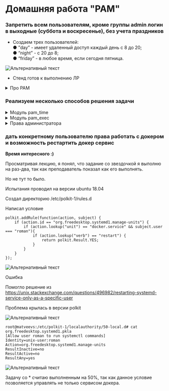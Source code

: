 # Домашняя работа "PAM"

### Запретить всем пользователям, кроме группы admin логин в выходные (суббота и воскресенье), без учета праздников

+ Создаем трех пользователей:  
● ”day” - имеет удаленный доступ каждый день с 8 до 20;  
● “night” - с 20 до 8;  
● “friday” - в любое время, если сегодня пятница.  

![Альтернативный текст](https://i.ibb.co/SB5k0wc/1234.png)

+ Стенд готов к выполнению ЛР

<details>
  <summary>Про PAM</summary>
  
  PAM (Pluggable Authentication Modules - подключаемые модули
аутентификации) - это набор библиотек, которые позволяют
интегрировать различные методы аутентификации в виде единого
API, что позволяет предоставить единые механизмы для управления,
встраивания прикладных программ в процесс аутентификации.  
PAM решает следующие задачи:  
Authentication - Аутентификация, идентификация, процесс
подтверждения пользователем своей “подлинности”, ввод логина
и пароля;  
Authorization - Авторизация, процесс наделения пользователя
правами (предоставления доступа к каким-либо объектам);  
Accounting - Запись информации о произошедших событиях.  
  
</details>

### Реализуем несколько способов решения задачи

<details>
  <summary>Модуль pam_time</summary>
  
  + Настройки данного модуля хранятся в файле /etc/security/time.conf
  + Добавим в конец файла строки:  
    ```
    *;*;day;Al0800-2000  
    *;*;night;!Al0800-2000  
    *;*;friday;Fr  
    ```
    Разные параметры отделяются символом ";". Разберем первую
строку:

```
- “*” сервис, к которому применяется правило
- "*" имя терминала, к которому применяется правило
- имя пользователя (day), для которого данное правило будет действовать
- время (Al0800-2000), когда правило носит разрешающий характер
```
+ Теперь настроим PAM, так как по-умолчанию данный модуль не
подключен. Для этого приведем файл /etc/pam.d/sshd к виду:

```
account     required    pam_nologin.so
account     required    pam_time.so
```

+ Проверяем в отдельном терминале доступ к
серверу по ssh для созданных пользователей  

!!! В методичке было указано настроить /etc/pam.d/sshd
Не отрабатывало, пока не настроил - **/etc/pam.d/login**

У-успех
![Альтернативный текст](https://i.ibb.co/DRMZpBS/1234.png)
</details>

<details>
  <summary>Модуль pam_exec</summary>

+ Переустановил ВМ
+ В /etc/pam.d/sshd внес изменения:
```
account required pam_nologin.so  
account required pam_exec.so /usr/local/bin/test_login.sh
```
+ [test_login.sh](test_login.sh) 
<details>
  <summary>Про скрипт</summary>

При запуске данного скрипта PAM-модулем будет передана
переменная окружения PAM_USER, содержащая имя пользователя.
Скрипт содержит простую логику. Если имя пользователя friday, то
проверям день недели, если пятница, то возвращаем 0, если нет, то
1 и завершаем скрипт.
Если же указан другой пользователь, то в строке
is_day_hours=$(($(test $hour -ge 8; echo $?)+$(test $hour -lt
20; echo $?)))
происходит проверка принадлжит ли текущее значение времени
(переменная hour) диапазону от 8 до 20 часов. Если да, то
is_day_hours примет значение 0, если нет 1. Дальше проверяем имя
пользователя и соотвествие ему. Если пользователь day и часы
"дневные", то возвращаем 0, если пользователь night и часы НЕ
дневные, то так же возвращаем ноль. В противном случае скрипт
вернет 1. Если в PAM_USER указано какое-то другое имя пользователя,
то скрипт вернет 0.
На основании кода завершения скрипта модуль pam_exec принимает
решение. Если вернулся 0, то все в порядке и пользователь будет
авторизован, в обратном случае нет.

</details>
</details>

<details>
  <summary>Права администратора</summary>

Помимо внесения ограничений на вход пользователя в систему, мы
так же можем предоставить выбранному пользователю разные
права. Для примера рассмотрим предоставление прав root'а
определеному пользователю в системе. Обычно для этого
используются следующие варианты:  
+ пользователь заносится в группу wheel;
+ для него создается отдельный файл в /etc/sudoers.d/;
+ отдельная строка в /etc/sudoers.
Первый способ реализуется очень просто. Зайдя в систему под
root'ом нужно выполнить:  
**usermod -G wheel day**
Теперь зайдя в систему под пользователем **day** можно выполнить
команду **sudo -i** и получить консоль пользователя **root**. При этом
будет запрошен пароль того пользователя, под которым
осуществлен вход в систему (в данном случае **day**).

</details>

### дать конкретному пользователю права работать с докером и возможность рестартить докер сервис

**Время интересного :)**

Просматривая лекцию, я понял, что задание со звездочкой я выполню на раз-два, так как преподаватель показал как его выполнять.

Но не тут то было.

Испытания проводил на версии ubuntu 18.04

Создал директорию /etc/polkit-1/rules.d

Написал условие

```
polkit.addRule(function(action, subject) {
    if (action.id == "org.freedesktop.systemd1.manage-units") {
        if (action.lookup("unit") == "docker.service" && subject.user === "roman"){
            if (action.lookup("verb") == "restart") {
                return polkit.Result.YES;
            }
        }
    }
});
```
![Альтернативный текст](https://i.ibb.co/QfbtLy1/1234.png)

Ошибка

Помогло решение из https://unix.stackexchange.com/questions/496982/restarting-systemd-service-only-as-a-specific-user

Проблема крылась в версии polkit

![Альтернативный текст](https://i.ibb.co/vLX0XBB/1234.png)

```
root@matveevs:/etc/polkit-1/localauthority/50-local.d# cat org.freedesktop.systemd1.pkla 
[Allow user roman to run systemctl commands]
Identity=unix-user:roman
Action=org.freedesktop.systemd1.manage-units
ResultInactive=no
ResultActive=no
ResultAny=yes

```

![Альтернативный текст](https://i.ibb.co/gtH6mPt/1234.png)

Задачу со * считаю выполненным на 50%, так как данное условие позволяется управлять не только сервисом докера.